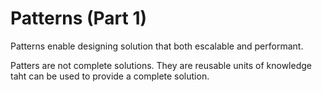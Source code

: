 # Patterns (Part 1)

Patterns enable designing solution that both escalable and performant.

Patters are not complete solutions. They are reusable units of knowledge taht can be used to provide a complete solution.
